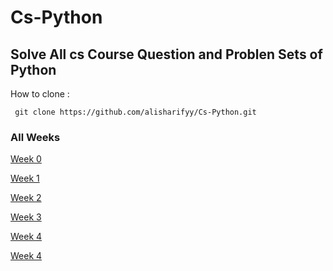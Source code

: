 # Cs-Python
## Solve All cs Course Question and Problen Sets of Python

How to clone :
     
     git clone https://github.com/alisharifyy/Cs-Python.git
     
### All Weeks 
<a href='./week-0' >Week 0</a>

<a href='./week-1' >Week 1</a>

<a href='./week-2' >Week 2</a>

<a href='./week-3' >Week 3</a>

<a href='./week-4' >Week 4</a>

<a href='./week-5' >Week 4</a>

